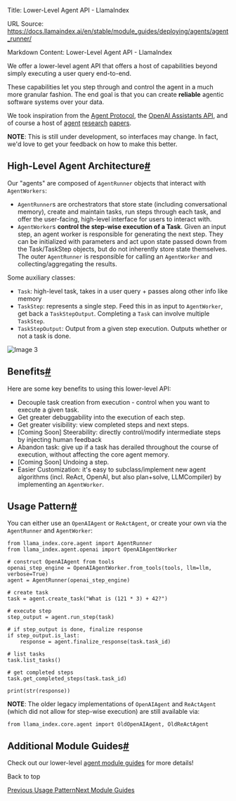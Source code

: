Title: Lower-Level Agent API - LlamaIndex

URL Source: https://docs.llamaindex.ai/en/stable/module_guides/deploying/agents/agent_runner/

Markdown Content:
Lower-Level Agent API - LlamaIndex


We offer a lower-level agent API that offers a host of capabilities beyond simply executing a user query end-to-end.

These capabilities let you step through and control the agent in a much more granular fashion. The end goal is that you can create **reliable** agentic software systems over your data.

We took inspiration from the [Agent Protocol](https://agentprotocol.ai/), the [OpenAI Assistants API](https://platform.openai.com/docs/assistants/overview), and of course a host of [agent](https://arxiv.org/abs/2210.03629) [research](https://arxiv.org/abs/2305.18323) [papers](https://arxiv.org/abs/2312.04511).

**NOTE**: This is still under development, so interfaces may change. In fact, we'd love to get your feedback on how to make this better.

High-Level Agent Architecture[#](https://docs.llamaindex.ai/en/stable/module_guides/deploying/agents/agent_runner/#high-level-agent-architecture "Permanent link")
------------------------------------------------------------------------------------------------------------------------------------------------------------------

Our "agents" are composed of `AgentRunner` objects that interact with `AgentWorkers`:

*   `AgentRunner`s are orchestrators that store state (including conversational memory), create and maintain tasks, run steps through each task, and offer the user-facing, high-level interface for users to interact with.
*   `AgentWorker`s **control the step-wise execution of a Task**. Given an input step, an agent worker is responsible for generating the next step. They can be initialized with parameters and act upon state passed down from the Task/TaskStep objects, but do not inherently store state themselves. The outer `AgentRunner` is responsible for calling an `AgentWorker` and collecting/aggregating the results.

Some auxiliary classes:

*   `Task`: high-level task, takes in a user query + passes along other info like memory
*   `TaskStep`: represents a single step. Feed this in as input to `AgentWorker`, get back a `TaskStepOutput`. Completing a `Task` can involve multiple `TaskStep`.
*   `TaskStepOutput`: Output from a given step execution. Outputs whether or not a task is done.

![Image 3](https://docs.llamaindex.ai/en/stable/_static/agents/agent_step_execute.png)

Benefits[#](https://docs.llamaindex.ai/en/stable/module_guides/deploying/agents/agent_runner/#benefits "Permanent link")
------------------------------------------------------------------------------------------------------------------------

Here are some key benefits to using this lower-level API:

*   Decouple task creation from execution - control when you want to execute a given task.
*   Get greater debuggability into the execution of each step.
*   Get greater visibility: view completed steps and next steps.
*   \[Coming Soon\] Steerability: directly control/modify intermediate steps by injecting human feedback
*   Abandon task: give up if a task has derailed throughout the course of execution, without affecting the core agent memory.
*   \[Coming Soon\] Undoing a step.
*   Easier Customization: it's easy to subclass/implement new agent algorithms (incl. ReAct, OpenAI, but also plan+solve, LLMCompiler) by implementing an `AgentWorker`.

Usage Pattern[#](https://docs.llamaindex.ai/en/stable/module_guides/deploying/agents/agent_runner/#usage-pattern "Permanent link")
----------------------------------------------------------------------------------------------------------------------------------

You can either use an `OpenAIAgent` or `ReActAgent`, or create your own via the `AgentRunner` and `AgentWorker`:

```
from llama_index.core.agent import AgentRunner
from llama_index.agent.openai import OpenAIAgentWorker

# construct OpenAIAgent from tools
openai_step_engine = OpenAIAgentWorker.from_tools(tools, llm=llm, verbose=True)
agent = AgentRunner(openai_step_engine)

# create task
task = agent.create_task("What is (121 * 3) + 42?")

# execute step
step_output = agent.run_step(task)

# if step_output is done, finalize response
if step_output.is_last:
    response = agent.finalize_response(task.task_id)

# list tasks
task.list_tasks()

# get completed steps
task.get_completed_steps(task.task_id)

print(str(response))
```

**NOTE**: The older legacy implementations of `OpenAIAgent` and `ReActAgent` (which did not allow for step-wise execution) are still available via:

```
from llama_index.core.agent import OldOpenAIAgent, OldReActAgent
```

Additional Module Guides[#](https://docs.llamaindex.ai/en/stable/module_guides/deploying/agents/agent_runner/#additional-module-guides "Permanent link")
--------------------------------------------------------------------------------------------------------------------------------------------------------

Check out our lower-level [agent module guides](https://docs.llamaindex.ai/en/stable/module_guides/deploying/agents/modules/#custom-agents) for more details!

Back to top

[Previous Usage Pattern](https://docs.llamaindex.ai/en/stable/module_guides/deploying/agents/usage_pattern/)[Next Module Guides](https://docs.llamaindex.ai/en/stable/module_guides/deploying/agents/modules/)
